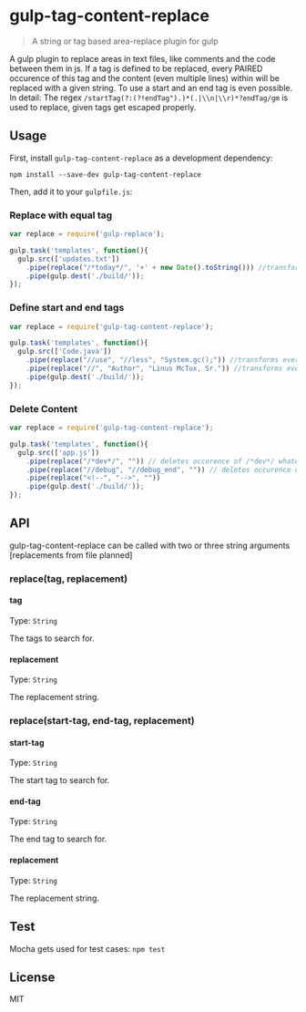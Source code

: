 # gulp-tag-content-replace
> A string or tag based area-replace plugin for gulp

A gulp plugin to replace areas in text files, like comments and the code between them in js. If a tag is defined to be replaced, every PAIRED occurence of this tag and the content (even multiple lines) within will be replaced with a given string. To use a start and an end tag is even possible. In detail: The regex `/startTag(?:(?!endTag").)*(.|\\n|\\r)*?endTag/gm` is used to replace, given tags get escaped properly.

## Usage

First, install `gulp-tag-content-replace` as a development dependency:

```shell
npm install --save-dev gulp-tag-content-replace
```

Then, add it to your `gulpfile.js`:

### Replace with equal tag
```javascript
var replace = require('gulp-replace');

gulp.task('templates', function(){
  gulp.src(['updates.txt'])
    .pipe(replace("/*today*/", '+' + new Date().toString())) //transforms every /*today*/ -> "day month Date year...."
    .pipe(gulp.dest('./build/'));
});
```
### Define start and end tags
```javascript
var replace = require('gulp-tag-content-replace');

gulp.task('templates', function(){
  gulp.src(['Code.java'])
    .pipe(replace("//use", "//less", "System.gc();")) //transforms every //use whateverXYZ //less -> System.gc();
    .pipe(replace("//", "Author", "Linus McTux, Sr.")) //transforms every "//Author" -> "Linus McTux, Sr."
    .pipe(gulp.dest('./build/'));
});
```
### Delete Content
```javascript
var replace = require('gulp-tag-content-replace');

gulp.task('templates', function(){
  gulp.src(['app.js'])
    .pipe(replace("/*dev*/", "")) // deletes occurence of /*dev*/ whateverXYZ /*dev*/
    .pipe(replace("//debug", "//debug_end", "")) // deletes occurence of //debug whateverXYZ //debug_end
    .pipe(replace("<!--", "-->", ""))
    .pipe(gulp.dest('./build/'));
});
```

## API

gulp-tag-content-replace can be called with two or three string arguments [replacements from file planned]

### replace(tag, replacement)

#### tag
Type: `String`

The tags to search for.

#### replacement
Type: `String`

The replacement string.

### replace(start-tag, end-tag, replacement)

#### start-tag
Type: `String`

The start tag to search for.

#### end-tag
Type: `String`

The end tag to search for.

#### replacement
Type: `String`

The replacement string.

## Test
Mocha gets used for test cases:
`npm test`

## License
MIT
